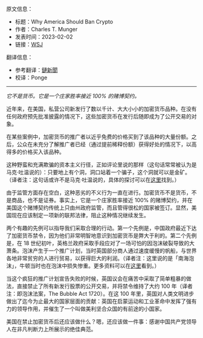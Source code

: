 原文信息：

- 标题：Why America Should Ban Crypto
- 作者：Charles T. Munger
- 发表时间：2023-02-02
- 链接：[WSJ](https://www.wsj.com/articles/why-america-should-ban-crypto-regulation-economy-finance-china-england-trading-currency-securities-commodity-gamble-11675287477)

翻译信息：

- 参考翻译：[鏈新聞](https://abmedia.io/why-america-should-ban-crypto)
- 校译：Ponge

---

*它不是货币。它是一个庄家胜率接近 100% 的赌博契约。*

近年来，在美国，私营公司新发行了数以千计、大大小小的加密货币品种。在没有任何政府预先批准披露的情况下，这些加密货币在发行后随即成为了公开交易的对象。

在某些案例中，加密货币的推广者以近乎免费的价格买到了该品种的大量份额。之后，公众在未充分了解推广者已经（通过提前稀释份额）获得好处的情况下，以高得多的价格买入该品种。

这种野蛮和充满欺骗的资本主义行径，正如评论里说的那样（这句话常常被认为是马克·吐温说的）：只要地上有个洞，洞口站着一个骗子，这个洞就可以是金矿。（译者注：这句话或许不是马克·吐温说的，具体的探讨可以在[这里](https://quoteinvestigator.com/2015/07/19/gold-mine/)找到。）

由于监管方面存在空白，这种恶劣的不义行为一直在进行。加密货币不是货币，不是商品，也不是证券。事实上，它是一个庄家胜率接近 100% 的赌博契约，并在美国这个赌博契约传统上只由州政府监管，而且管得很松的国家被签订。显然，美国现在应该制定一项新的联邦法律，阻止这种情况继续发生。

两个有趣的先例可以指导我们采取合理的行动。第一个先例是，中国政府最近下达了加密货币禁令，因为他们非常明智地意识到加密货币是弊大于利的。第二个先例是，在 18 世纪初叶，英格兰政府采取手段应对了一场可怕的因泡沫破裂导致的大萧条。泡沫产生于一个推广计划，当时英国部分商人通过速度缓慢的帆船，与世界各地非常贫穷的人进行贸易，以获得巨大的利润。（译者注：这里说的是「南海泡沫」，牛顿当时也在泡沫中损失惨重。更多资料可以在[这里](https://www.historic-uk.com/HistoryUK/HistoryofEngland/South-Sea-Bubble/)看到。）

当这个疯狂的推广计划宣告失败的时候，英国议会在痛苦中采取了简单粗暴的做法，直接禁止了所有新发行股票的公开交易，并将禁令维持了大约 100 年（译者注：即泡沫法案，The Bubble Act 1720）。在这 100 年里，英国对人类文明进步做出了迄今为止最大的国家层面的贡献：英国在启蒙运动和工业革命中发挥了强有力的领导作用，并催生了一个叫做美利坚合众国的有前途的小国家。

美国在禁止加密货币后还应该做什么？嗯，还应该做一件事：感谢中国共产党领导人在非凡判断力上所展示的绝佳典范。
